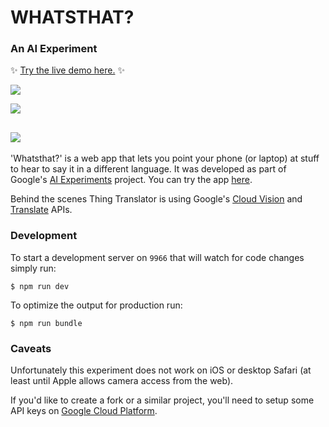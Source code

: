 # WHATSTHAT?
### An AI Experiment
✨ [Try the live demo here.](https://oxism.com/thing-translator/) ✨

![](https://oxism.com/thing-translator/thing-translator.gif)

![](https://oxism.com/thing-translator/img/1.jpg)

![](https://oxism.com/thing-translator/img/2.jpg)
---

'Whatsthat?' is a web app that lets you point your phone (or laptop) at
stuff to hear to say it in a different language. It was developed as part of
Google's [AI Experiments](https://aiexperiments.withgoogle.com/) project. You
can try the app [here](https://oxism.com/thing-translator/).

Behind the scenes Thing Translator is using Google's
[Cloud Vision](https://cloud.google.com/vision/) and
[Translate](https://cloud.google.com/translate/) APIs.


### Development

To start a development server on `9966` that will watch for code changes simply run:
```
$ npm run dev
```

To optimize the output for production run:
```
$ npm run bundle
```

### Caveats

Unfortunately this experiment does not work on iOS or desktop Safari (at least
until Apple allows camera access from the web).

If you'd like to create a fork or a similar project, you'll need to setup some
API keys on [Google Cloud Platform](https://cloud.google.com/).
